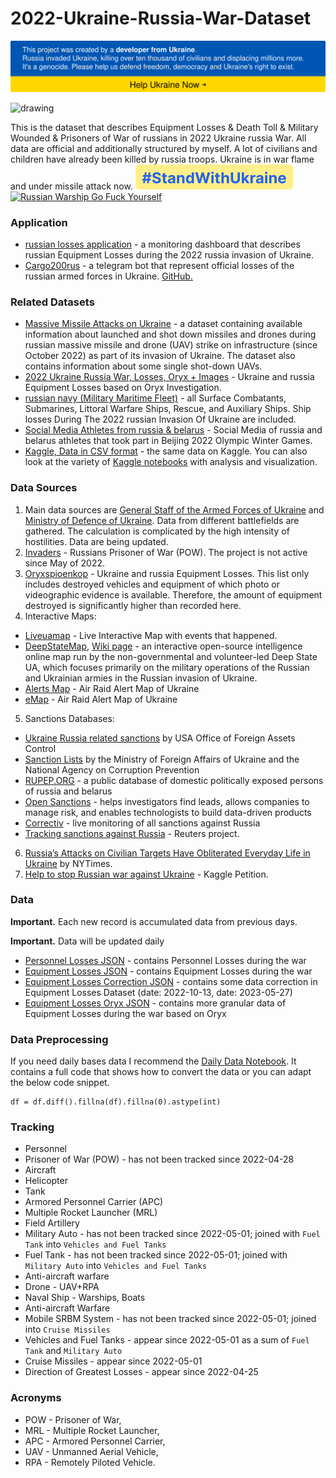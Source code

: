 # 2022-Ukraine-Russia-War-Dataset

[![Stand With Ukraine](https://raw.githubusercontent.com/vshymanskyy/StandWithUkraine/main/banner-direct-single.svg)](https://stand-with-ukraine.pp.ua)

<img src="https://github.com/PetroIvaniuk/2022-Ukraine-Russia-War-Dataset/blob/main/images/dataset_2022_war_ukraine_russia.png" alt="drawing" width="1200"/>

This is the dataset that describes Equipment Losses & Death Toll & Military Wounded & Prisoners of War of russians in 2022 Ukraine russia War. 
All data are official and additionally structured by myself. 
A lot of civilians and children have already been killed by russia troops. Ukraine is in war flame and under missile attack now. [![Stand With Ukraine](https://raw.githubusercontent.com/vshymanskyy/StandWithUkraine/main/badges/StandWithUkraine.svg)](https://stand-with-ukraine.pp.ua) [![Russian Warship Go Fuck Yourself](https://raw.githubusercontent.com/vshymanskyy/StandWithUkraine/main/badges/RussianWarship.svg)](https://stand-with-ukraine.pp.ua)

### Application 
- [russian losses application](https://ukraine-russia-war.streamlitapp.com/) - a monitoring dashboard that describes russian Equipment Losses during the 2022 russia invasion of Ukraine.
- [Cargo200rus](https://t.me/Cargo200rusBot) - a telegram bot that represent official losses of the russian armed forces in Ukraine. [GitHub.](https://github.com/MadMan2k/TelegramBot-Cargo200rus)

### Related Datasets
- [Massive Missile Attacks on Ukraine](https://www.kaggle.com/datasets/piterfm/massive-missile-attacks-on-ukraine) - a dataset containing available information about launched and shot down missiles and drones during russian massive missile and drone (UAV) strike on infrastructure (since October 2022) as part of its invasion of Ukraine. The dataset also contains information about some single shot-down UAVs.
- [2022 Ukraine Russia War, Losses, Oryx + Images](https://www.kaggle.com/datasets/piterfm/2022-ukraine-russia-war-equipment-losses-oryx) - Ukraine and russia Equipment Losses based on Oryx Investigation.
- [russian navy (Military Maritime Fleet)](https://www.kaggle.com/datasets/piterfm/russian-navy) - all Surface Combatants, Submarines, Littoral Warfare Ships, Rescue, and Auxiliary Ships. Ship losses During The 2022 russian Invasion Of Ukraine are included.
- [Social Media Athletes from russia & belarus](https://www.kaggle.com/datasets/piterfm/olympic-athletes-social-media-russia-belarus) - Social Media of russia and belarus athletes that took part in Beijing 2022 Olympic Winter Games.
- [Kaggle, Data in CSV format](https://www.kaggle.com/piterfm/2022-ukraine-russian-war) - the same data on Kaggle. You can also look at the variety of [Kaggle notebooks](https://www.kaggle.com/datasets/piterfm/2022-ukraine-russian-war/code) with analysis and visualization.

### Data Sources
1. Main data sources are [General Staff of the Armed Forces of Ukraine](https://www.zsu.gov.ua/en) and [Ministry of Defence of Ukraine](https://www.mil.gov.ua/en/). Data from different battlefields are gathered. The calculation is complicated by the high intensity of hostilities. Data are being updated.
2. [Invaders](https://invaders-rf.com/) - Russians Prisoner of War (POW). The project is not active since May of 2022.
3. [Oryxspioenkop](https://www.oryxspioenkop.com/2022/02/attack-on-europe-documenting-equipment.html) - Ukraine and russia Equipment Losses. This list only includes destroyed vehicles and equipment of which photo or videographic evidence is available. Therefore, the amount of equipment destroyed is significantly higher than recorded here.
4. Interactive Maps:
 - [Liveuamap](https://liveuamap.com/) - Live Interactive Map with events that happened.
 - [DeepStateMap](https://deepstatemap.live/#6/49.438/32.053), [Wiki page](https://en.wikipedia.org/wiki/DeepStateMap.Live) - an interactive open-source intelligence online map run by the non-governmental and volunteer-led Deep State UA, which focuses primarily on the military operations of the Russian and Ukrainian armies in the Russian invasion of Ukraine.
 - [Alerts Map](https://alerts.in.ua/en) - Air Raid Alert Map of Ukraine
 - [eMap](https://vadimklimenko.com/map/) - Air Raid Alert Map of Ukraine
5. Sanctions Databases:
 - [Ukraine Russia related sanctions](https://ofac.treasury.gov/sanctions-programs-and-country-information/ukraine-russia-related-sanctions) by USA Office of Foreign Assets Control
 - [Sanction Lists](https://sanctions.nazk.gov.ua/en/sanction-lists/) by the Ministry of Foreign Affairs of Ukraine and the National Agency on Corruption Prevention
 - [RUPEP.ORG](https://rupep.org/en/) - a public database of domestic politically exposed persons of russia and belarus
 - [Open Sanctions](https://www.opensanctions.org/) - helps investigators find leads, allows companies to manage risk, and enables technologists to build data-driven products
 - [Correctiv](https://correctiv.org/en/latest-stories/2022/03/01/sanctions-tracker-live-monitoring-of-all-sanctions-against-russia/) - live monitoring of all sanctions against Russia
 - [Tracking sanctions against Russia](https://graphics.reuters.com/UKRAINE-CRISIS/SANCTIONS/byvrjenzmve/index.html) - Reuters project.
6. [Russia’s Attacks on Civilian Targets Have Obliterated Everyday Life in Ukraine](https://www.nytimes.com/interactive/2022/03/23/world/europe/ukraine-civilian-attacks.html) by NYTimes.
7. [Help to stop Russian war against Ukraine](https://www.kaggle.com/general/310445) - Kaggle Petition.

### Data
**Important.** Each new record is accumulated data from previous days.

**Important.** Data will be updated daily
- [Personnel Losses JSON](https://github.com/PetroIvaniuk/2022-Ukraine-Russia-War-Dataset/blob/main/data/russia_losses_personnel.json) - contains Personnel Losses during the war
- [Equipment Losses JSON](https://github.com/PetroIvaniuk/2022-Ukraine-Russia-War-Dataset/blob/main/data/russia_losses_equipment.json) - contains Equipment Losses during the war
- [Equipment Losses Correction JSON](https://github.com/PetroIvaniuk/2022-Ukraine-Russia-War-Dataset/blob/main/data/russia_losses_equipment_correction.json) - contains some data correction in Equipment Losses Dataset (date: 2022-10-13, date: 2023-05-27)
- [Equipment Losses Oryx JSON](https://github.com/PetroIvaniuk/2022-Ukraine-Russia-War-Dataset/blob/main/data/russia_losses_equipment_oryx.json) - contains more  granular data of Equipment Losses during the war based on Oryx

### Data Preprocessing
If you need daily bases data I recommend the [Daily Data Notebook](https://www.kaggle.com/code/piterfm/daily-data). 
It contains a full code that shows how to convert the data or you can adapt the below code snippet.
```
df = df.diff().fillna(df).fillna(0).astype(int)
```

### Tracking
- Personnel
- Prisoner of War (POW) - has not been tracked since 2022-04-28
- Aircraft
- Helicopter
- Tank
- Armored Personnel Carrier (APC)
- Multiple Rocket Launcher (MRL)
- Field Artillery
- Military Auto - has not been tracked since 2022-05-01; joined with `Fuel Tank` into `Vehicles and Fuel Tanks`
- Fuel Tank - has not been tracked since 2022-05-01; joined with `Military Auto` into `Vehicles and Fuel Tanks`
- Anti-aircraft warfare
- Drone - UAV+RPA
- Naval Ship - Warships, Boats
- Anti-aircraft Warfare
- Mobile SRBM System - has not been tracked since 2022-05-01; joined into `Cruise Missiles`
- Vehicles and Fuel Tanks - appear since 2022-05-01 as a sum of `Fuel Tank` and `Military Auto`
- Cruise Missiles - appear since 2022-05-01
- Direction of Greatest Losses - appear since 2022-04-25

### Acronyms
- POW - Prisoner of War,
- MRL - Multiple Rocket Launcher,
- APC - Armored Personnel Carrier,
- UAV - Unmanned Aerial Vehicle, 
- RPA - Remotely Piloted Vehicle.
